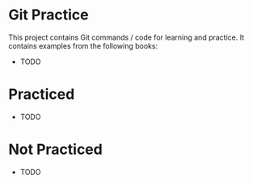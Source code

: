 
# Git Practice
This project contains Git commands / code for learning and practice. It contains examples from the following books:
* TODO

# Practiced
* TODO

# Not Practiced
* TODO
